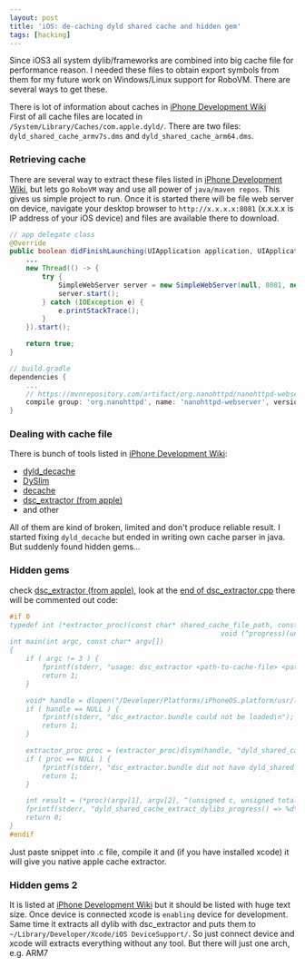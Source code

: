 ```yaml
---
layout: post
title: 'iOS: de-caching dyld shared cache and hidden gem'
tags: [hacking]
---
```

Since iOS3 all system dylib/frameworks are combined into big cache file for performance reason. I needed these files to obtain export symbols from them for my future work on Windows/Linux support for RoboVM. There are several ways to get these.  
<!-- more -->
There is lot of information about caches in [iPhone Development Wiki](http://iphonedevwiki.net/index.php/Dyld_shared_cache)  
First of all cache files are located in `/System/Library/Caches/com.apple.dyld/`. There are two files: `dyld_shared_cache_armv7s.dms` and `dyld_shared_cache_arm64.dms`.  

### Retrieving cache
There are several way to extract these files listed in [iPhone Development Wiki](http://iphonedevwiki.net/index.php/Dyld_shared_cache), but lets go `RoboVM` way and use all power of `java/maven repos`. This gives us simple project to run. Once it is started there will be file web server on device, navigate your desktop browser to `http://x.x.x.x:8081` (x.x.x.x is IP address of your iOS device) and files are available there to download.
```java
// app delegate class
@Override
public boolean didFinishLaunching(UIApplication application, UIApplicationLaunchOptions launchOptions) {
    ...
    new Thread(() -> {
        try {
            SimpleWebServer server = new SimpleWebServer(null, 8081, new File("/System/Library/Caches/com.apple.dyld/"), false);
            server.start();
        } catch (IOException e) {
            e.printStackTrace();
        }
    }).start();

    return true;
}
```

```gradle
// build.gradle
dependencies {
    ...
    // https://mvnrepository.com/artifact/org.nanohttpd/nanohttpd-webserver
    compile group: 'org.nanohttpd', name: 'nanohttpd-webserver', version: '2.3.1'
}
```

### Dealing with cache file
There is bunch of tools listed in [iPhone Development Wiki](http://iphonedevwiki.net/index.php/Dyld_shared_cache):
* [dyld_decache](https://github.com/kennytm/Miscellaneous/downloads)
* [DySlim](https://gist.github.com/455086/)
* [decache](https://github.com/phoenix3200/decache)
* [dsc_extractor (from apple)](http://opensource.apple.com/source/dyld/)
* and other

All of them are kind of broken, limited and don't produce reliable result. I started fixing `dyld_decache` but ended in writing own cache parser in java. But suddenly found hidden gems...

### Hidden gems
check [dsc_extractor (from apple)](http://opensource.apple.com/source/dyld/), look at the [end of dsc_extractor.cpp](https://github.com/Apple-FOSS-Mirror/dyld/blob/b608d83fdddaa9b134865007b04f821c6f7b244a/launch-cache/dsc_extractor.cpp#L459) there will be commented out code:
```cpp
#if 0
typedef int (*extractor_proc)(const char* shared_cache_file_path, const char* extraction_root_path,
													void (^progress)(unsigned current, unsigned total));
int main(int argc, const char* argv[])
{
	if ( argc != 3 ) {
		fprintf(stderr, "usage: dsc_extractor <path-to-cache-file> <path-to-device-dir>\n");
		return 1;
	}

	void* handle = dlopen("/Developer/Platforms/iPhoneOS.platform/usr/lib/dsc_extractor.bundle", RTLD_LAZY);
	if ( handle == NULL ) {
		fprintf(stderr, "dsc_extractor.bundle could not be loaded\n");
		return 1;
	}

	extractor_proc proc = (extractor_proc)dlsym(handle, "dyld_shared_cache_extract_dylibs_progress");
	if ( proc == NULL ) {
		fprintf(stderr, "dsc_extractor.bundle did not have dyld_shared_cache_extract_dylibs_progress symbol\n");
		return 1;
	}

	int result = (*proc)(argv[1], argv[2], ^(unsigned c, unsigned total) { printf("%d/%d\n", c, total); } );
	fprintf(stderr, "dyld_shared_cache_extract_dylibs_progress() => %d\n", result);
	return 0;
}
#endif
```
Just paste snippet into .c file, compile it and (if you have installed xcode) it will give you native apple cache extractor.

### Hidden gems 2
It is listed at [iPhone Development Wiki](http://iphonedevwiki.net/index.php/Dyld_shared_cache) but it should be listed with huge text size. Once device is connected xcode is `enabling` device for development. Same time it extracts all dylib with dsc_extractor and puts them to `~/Library/Developer/Xcode/iOS DeviceSupport/`. So just connect device and xcode will extracts everything without any tool. But there will just one arch, e.g. ARM7
